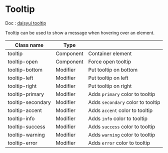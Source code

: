 # Tooltip

Doc : [daisyui tooltip](https://daisyui.com/components/tooltip/)

Tooltip can be used to show a message when hovering over an element.

| Class name        |   Type     |                                    |
|-------------------|------------|------------------------------------|
| tooltip           | Component  | Container element                  |
| tooltip-open      | Component  | Force open tooltip                 |
| tooltip-bottom    | Modifier   | Put tooltip on bottom              |
| tooltip-left      | Modifier   | Put tooltip on left                |
| tooltip-right     | Modifier   | Put tooltip on right               |
| tooltip-primary   | Modifier   | Adds `primary` color to tooltip    |
| tooltip-secondary | Modifier   | Adds `secondary` color to tooltip  |
| tooltip-accent    | Modifier   | Adds `accent` color to tooltip     |
| tooltip-info      | Modifier   | Adds `info` color to tooltip       |
| tooltip-success   | Modifier   | Adds `success` color to tooltip    |
| tooltip-warning   | Modifier   | Adds `warning` color to tooltip    |
| tooltip-error     | Modifier   | Adds `error` color to tooltip      |
